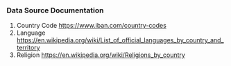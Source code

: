 ### Data Source Documentation

1. Country Code https://www.iban.com/country-codes
2. Language https://en.wikipedia.org/wiki/List_of_official_languages_by_country_and_territory
3. Religion https://en.wikipedia.org/wiki/Religions_by_country
